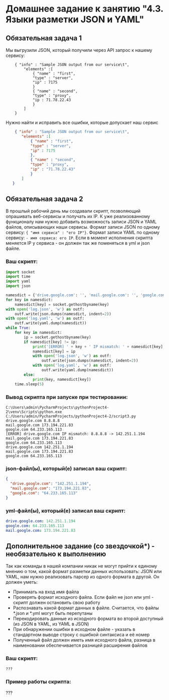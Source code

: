 # Домашнее задание к занятию "4.3. Языки разметки JSON и YAML"


## Обязательная задача 1
Мы выгрузили JSON, который получили через API запрос к нашему сервису:
```
    { "info" : "Sample JSON output from our service\t",
        "elements" :[
            { "name" : "first",
            "type" : "server",
            "ip" : 7175 
            }
            { "name" : "second",
            "type" : "proxy",
            "ip : 71.78.22.43
            }
        ]
    }
```
  Нужно найти и исправить все ошибки, которые допускает наш сервис
  
 ```json
     { "info" : "Sample JSON output from our service\t",
        "elements" :[
            { "name" : "first",
            "type" : "server",
            "ip" : 7175 
            },
            { "name" : "second",
            "type" : "proxy",
            "ip" : "71.78.22.43"
            }
        ]
    }
 ```

## Обязательная задача 2
В прошлый рабочий день мы создавали скрипт, позволяющий опрашивать веб-сервисы и получать их IP. К уже реализованному функционалу нам нужно добавить возможность записи JSON и YAML файлов, описывающих наши сервисы. Формат записи JSON по одному сервису: `{ "имя сервиса" : "его IP"}`. Формат записи YAML по одному сервису: `- имя сервиса: его IP`. Если в момент исполнения скрипта меняется IP у сервиса - он должен так же поменяться в yml и json файле.

### Ваш скрипт:
```python
import socket
import time
import yaml
import json

namesdict = {'drive.google.com': '', 'mail.google.com': '', 'google.com': ''}
for key in namesdict:
    namesdict[key] = socket.gethostbyname(key)
with open('log.json', 'w') as outf:
    outf.write(json.dumps(namesdict, indent=2))
with open('log.yaml', 'w') as outf:
    outf.write(yaml.dump(namesdict))
while True:
    for key in namesdict:
        ip = socket.gethostbyname(key)
        if namesdict[key] != ip:
            print('[ERROR] ' + key + ' IP mismatch: ' + namesdict[key] + ' -> ' + ip)
            namesdict[key] = ip
            with open('log.json', 'w') as outf:
                outf.write(json.dumps(namesdict, indent=2))
            with open('log.yaml', 'w') as outf:
                outf.write(yaml.dump(namesdict))
        else:
            print(key, namesdict[key])
    time.sleep(5)
```

### Вывод скрипта при запуске при тестировании:
```
C:\Users\admin\PycharmProjects\pythonProject4-2\venv\Scripts\python.exe C:/Users/admin/PycharmProjects/pythonProject4-2/script3.py
drive.google.com 8.8.8.8
mail.google.com 173.194.221.83
google.com 64.233.165.113
[ERROR] drive.google.com IP mismatch: 8.8.8.8 -> 142.251.1.194
mail.google.com 173.194.221.83
google.com 64.233.165.113
drive.google.com 142.251.1.194
mail.google.com 173.194.221.83
google.com 64.233.165.113
```

### json-файл(ы), который(е) записал ваш скрипт:
```json
{
  "drive.google.com": "142.251.1.194",
  "mail.google.com": "173.194.221.83",
  "google.com": "64.233.165.113"
}
```

### yml-файл(ы), который(е) записал ваш скрипт:
```yaml
drive.google.com: 142.251.1.194
google.com: 64.233.165.113
mail.google.com: 173.194.221.83
```

## Дополнительное задание (со звездочкой*) - необязательно к выполнению

Так как команды в нашей компании никак не могут прийти к единому мнению о том, какой формат разметки данных использовать: JSON или YAML, нам нужно реализовать парсер из одного формата в другой. Он должен уметь:
   * Принимать на вход имя файла
   * Проверять формат исходного файла. Если файл не json или yml - скрипт должен остановить свою работу
   * Распознавать какой формат данных в файле. Считается, что файлы *.json и *.yml могут быть перепутаны
   * Перекодировать данные из исходного формата во второй доступный (из JSON в YAML, из YAML в JSON)
   * При обнаружении ошибки в исходном файле - указать в стандартном выводе строку с ошибкой синтаксиса и её номер
   * Полученный файл должен иметь имя исходного файла, разница в наименовании обеспечивается разницей расширения файлов

### Ваш скрипт:
```python
???
```

### Пример работы скрипта:
???
